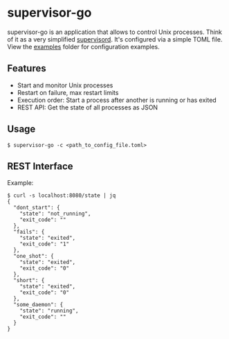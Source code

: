 # supervisor-go

supervisor-go is an application that allows to control Unix processes. Think of it as a very simplified [supervisord](https://github.com/Supervisor/supervisor).
It's configured via a simple TOML file. View the [examples](examples) folder for configuration examples.

## Features

- Start and monitor Unix processes
- Restart on failure, max restart limits
- Execution order: Start a process after another is running or has exited
- REST API: Get the state of all processes as JSON

## Usage

```console
$ supervisor-go -c <path_to_config_file.toml>
```

## REST Interface

Example:

```console
$ curl -s localhost:8080/state | jq
{
  "dont_start": {
    "state": "not_running",
    "exit_code": ""
  },
  "fails": {
    "state": "exited",
    "exit_code": "1"
  },
  "one_shot": {
    "state": "exited",
    "exit_code": "0"
  },
  "short": {
    "state": "exited",
    "exit_code": "0"
  },
  "some_daemon": {
    "state": "running",
    "exit_code": ""
  }
}
```
